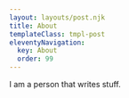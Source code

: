 ```yaml
---
layout: layouts/post.njk
title: About
templateClass: tmpl-post
eleventyNavigation:
  key: About
  order: 99
---
```


I am a person that writes stuff.
